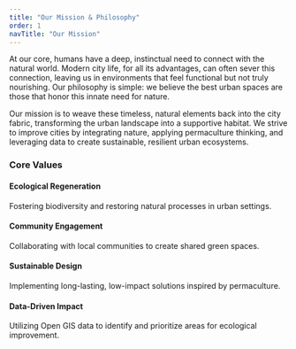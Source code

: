 ```yaml
---
title: "Our Mission & Philosophy"
order: 1
navTitle: "Our Mission"
---
```

At our core, humans have a deep, instinctual need to connect with the natural world. Modern city life, for all its advantages, can often sever this connection, leaving us in environments that feel functional but not truly nourishing. Our philosophy is simple: we believe the best urban spaces are those that honor this innate need for nature.

Our mission is to weave these timeless, natural elements back into the city fabric, transforming the urban landscape into a supportive habitat. We strive to improve cities by integrating nature, applying permaculture thinking, and leveraging data to create sustainable, resilient urban ecosystems.

### Core Values

#### Ecological Regeneration
Fostering biodiversity and restoring natural processes in urban settings.

#### Community Engagement
Collaborating with local communities to create shared green spaces.

#### Sustainable Design
Implementing long-lasting, low-impact solutions inspired by permaculture.

#### Data-Driven Impact
Utilizing Open GIS data to identify and prioritize areas for ecological improvement.